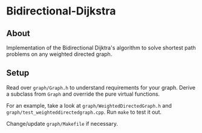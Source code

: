 # Bidirectional-Dijkstra

## About
Implementation of the Bidirectional Dijktra's algorithm to solve shortest path problems on any weighted directed graph.

## Setup
Read over `graph/Graph.h` to understand requirements for your graph. Derive a subclass from `Graph` and override the pure virtual functions.

For an example, take a look at `graph/WeightedDirectedGraph.h` and `graph/test_weighteddirectedgraph.cpp`. Run `make` to test it out.

Change/update `graph/Makefile` if necessary.
